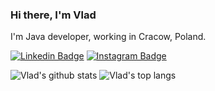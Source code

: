### Hi there, I'm Vlad

I'm Java developer, working in Cracow, Poland.

[![Linkedin Badge](https://img.shields.io/badge/-wlad031-blue?style=flat-square&logo=Linkedin&logoColor=white&link=https://www.linkedin.com/in/wlad031/)](https://www.linkedin.com/in/wlad031/)
[![Instagram Badge](https://img.shields.io/badge/-wlad031-purple?style=flat-square&logo=instagram&logoColor=white&link=https://instagram.com/wlad031/)](https://instagram.com/wlad031)

![Vlad's github stats](https://github-readme-stats.vercel.app/api?username=wlad031&show_icons=true&theme=default&disable_animations=true&count_private=true&hide_rank=true&include_all_commits=true&custom_title=GitHub%20Stats&line_height=20)
![Vlad's top langs](https://github-readme-stats.vercel.app/api/top-langs/?username=wlad031&hide=TeX&layout=compact)

